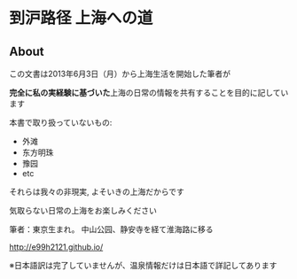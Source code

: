 
到沪路径 上海への道
=======



## About





この文書は2013年6月3日（月）から上海生活を開始した筆者が

**完全に私の実経験に基づいた**上海の日常の情報を共有することを目的に記しています

本書で取り扱っていないもの:

- 外滩
- 东方明珠
- 豫园
- etc

それらは我々の非現実, よそいきの上海だからです

気取らない日常の上海をお楽しみください


筆者：東京生まれ。
中山公园、静安寺を経て淮海路に移る


http://e99h2121.github.io/


※日本語訳は完了していませんが、温泉情報だけは日本語で詳記してあります
